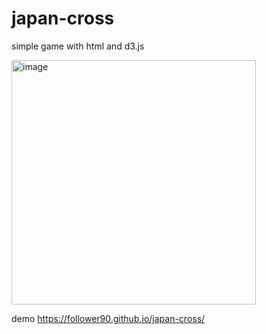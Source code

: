 # japan-cross

simple game with html and d3.js

<img width="391" alt="image" src="https://github.com/follower90/japan-cross/assets/4712193/149042bc-de0d-46bb-86c9-b445aeca9b15">


demo https://follower90.github.io/japan-cross/
